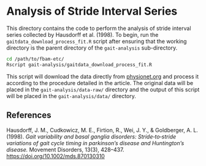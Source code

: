 Analysis of Stride Interval Series
================

This directory contains the code to perform the analysis of stride
interval series collected by Hausdorff et al. (1998). To begin, run the
`gaitdata_download_process_fit.R` script after ensuring that the working
directory is the parent directory of the `gait-analysis` sub-directory.

``` sh
cd /path/to/fbam-etc/
Rscript gait-analysis/gaitdata_download_process_fit.R
```

This script will download the data directly from
[physionet.org](https://physionet.org/content/gaitndd/1.0.0/) and
process it according to the procedure detailed in the article. The
original data will be placed in the `gait-analysis/data-raw/` directory
and the output of this script will be placed in the
`gait-analysis/data/` directory.

## References

Hausdorff, J. M., Cudkowicz, M. E., Firtion, R., Wei, J. Y., &
Goldberger, A. L. (1998). *Gait variability and basal ganglia disorders:
Stride‐to‐stride variations of gait cycle timing in parkinson’s disease
and Huntington’s disease.* Movement Disorders, 13(3), 428–437.
<https://doi.org/10.1002/mds.870130310>
